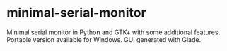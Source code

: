 # minimal-serial-monitor
Minimal serial monitor in Python and GTK+ with some additional features. Portable version available for Windows.
GUI generated with Glade.
